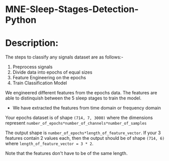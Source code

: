 # MNE-Sleep-Stages-Detection-Python

# Description:
The steps to classify any signals dataset are as follows:- 
1. Preprocess signals 
2. Divide data into epochs of equal sizes
3. Feature Engineering on the epochs
4. Train Classification Model 

We engineered different features from the epochs data. The features are able to distinquish between the 5 sleep stages to train the model. 

* We have extracted the features from time domain or frequency domain

Your epochs dataset is of shape `(714, 7, 3000)` where the dimensions represent `number_of_epochs*number_of_channels*number_of_samples`

The output shape is `number_of_epochs*length_of_feature_vector`. If your 3 features contain 2 values each, then the output should be of shape `(714, 6)` where `length_of_feature_vector = 3 * 2`. 

Note that the features don't have to be of the same length.
